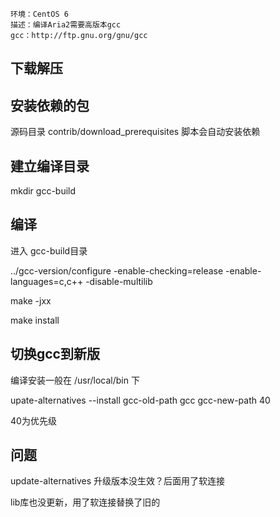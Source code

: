 ```
环境：CentOS 6
描述：编译Aria2需要高版本gcc
gcc：http://ftp.gnu.org/gnu/gcc
```

## 下载解压

## 安装依赖的包
源码目录 contrib/download_prerequisites 脚本会自动安装依赖

## 建立编译目录
mkdir gcc-build

## 编译

进入 gcc-build目录

../gcc-version/configure -enable-checking=release -enable-languages=c,c++ -disable-multilib

make -jxx

make install

## 切换gcc到新版

编译安装一般在 /usr/local/bin 下

upate-alternatives --install gcc-old-path gcc gcc-new-path 40

40为优先级

## 问题
update-alternatives 升级版本没生效？后面用了软连接

lib库也没更新，用了软连接替换了旧的
